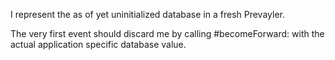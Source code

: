 I represent the as of yet uninitialized database in a fresh Prevayler.

The very first event should discard me by calling #becomeForward: with the actual application specific database value.